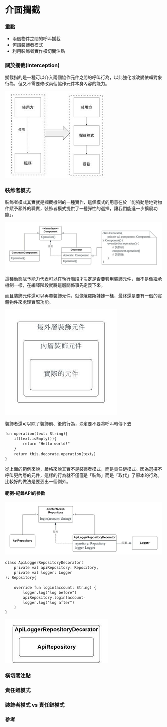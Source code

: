 # 介面攔截

### 重點

* &#x20;兩個物件之間的呼叫攔截
* 何謂裝飾者模式
* 利用裝飾者實作橫切關注點

### 關於攔截(Interception)

攔截指的是一種可以介入兩個協作元件之間的呼叫行為，以此強化或改變依賴對象行為，但又不需要修改兩個協作元件本身內容的能力。

![簡單的攔截示意圖](.gitbook/assets/9-1.jpeg)

### 裝飾者模式

裝飾者模式其實就是攔截機制的一種實作，這個模式的用意在於「能夠動態地對物件賦予額外的職責，裝飾者模式提供了一種彈性的選擇，讓我們能進一步擴展功能」。

![裝飾者模式類別圖](.gitbook/assets/9-3.jpeg)

這種動態賦予能力代表可以在執行階段才決定是否要套用裝飾元件，而不是像繼承機制一樣，在編譯階段就將這層關係事先定義下來。

而且裝飾元件還可以再套裝飾元件，就像俄羅斯娃娃一樣，最終還是要有一個的實體物件來處理實際功能。

![裝飾者示意圖](.gitbook/assets/9-2.jpeg)

裝飾者還可以除了裝飾前、後的行為，決定要不要將呼叫轉傳下去

```
fun operation(text: String){
    if(text.isEmpty()){
        return "Hello world!"
    }
    return this.decorate.operation(text。)
}
```

從上面的範例來說，嚴格來說其實不是裝飾者模式，而是責任鏈模式。因為選擇不呼叫更內層的元件，這樣的行為就不僅僅是「裝飾」而是「取代」了原本的行為。比較好的做法是要丟出一個例外。

#### 範例-紀錄API的參數

![紀錄API的類別圖](.gitbook/assets/6-4.jpeg)

```
class ApiLoggerRepositoryDecorator(
    private val apiRepository: Repository,
    private val logger: Logger
): Repository{
    
    override fun login(account: String) {
        logger.log("log before")
        apiRepository.login(account)
        logger.log("log after")
    }
}
```

![ApiLoggerRepositoryDecorator示意圖](.gitbook/assets/6-5.jpeg)

### 橫切關注點



### 責任鏈模式

### 裝飾者模式 vs 責任鏈模式

### 參考
